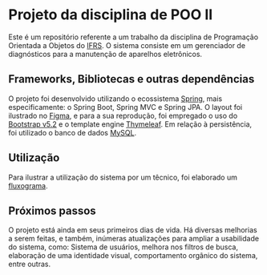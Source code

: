 # Projeto da disciplina de POO II

Este é um repositório referente a um trabalho da disciplina de Programação Orientada a Objetos do [IFRS](https://ifrs.edu.br).
O sistema consiste em um gerenciador de diagnósticos para a manutenção de aparelhos eletrônicos.

## Frameworks, Bibliotecas e outras dependências

O projeto foi desenvolvido utilizando o ecossistema [Spring](https://spring.io), mais especificamente: o Spring Boot, Spring MVC e Spring JPA.
O layout foi ilustrado no [Figma](https://www.figma.com), e para a sua reprodução, 
foi empregado o uso do [Bootstrap v5.2](https://getbootstrap.com/docs/5.2/getting-started/introduction/) e o template engine [Thymeleaf](https://www.thymeleaf.org).
Em relação à persistência, foi utilizado o banco de dados [MySQL](https://www.mysql.com).

## Utilização

Para ilustrar a utilização do sistema por um têcnico, foi elaborado um [fluxograma](./docs/fluxo.drawio).

## Próximos passos

O projeto está ainda em seus primeiros dias de vida. Há diversas melhorias a serem feitas, e também,
inúmeras atualizações para ampliar a usabilidade do sistema, como:
Sistema de usuários, melhora nos filtros de busca, elaboração de uma identidade visual, comportamento orgânico do sistema, entre outras.
